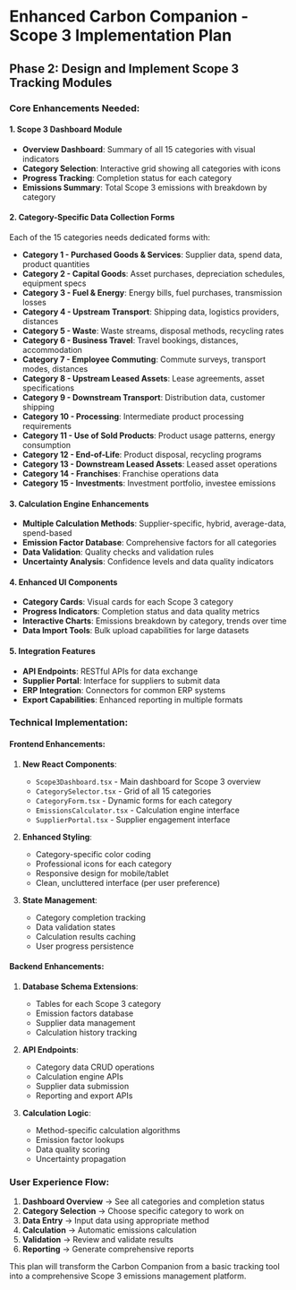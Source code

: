 # Enhanced Carbon Companion - Scope 3 Implementation Plan

## Phase 2: Design and Implement Scope 3 Tracking Modules

### Core Enhancements Needed:

#### 1. Scope 3 Dashboard Module
- **Overview Dashboard**: Summary of all 15 categories with visual indicators
- **Category Selection**: Interactive grid showing all categories with icons
- **Progress Tracking**: Completion status for each category
- **Emissions Summary**: Total Scope 3 emissions with breakdown by category

#### 2. Category-Specific Data Collection Forms
Each of the 15 categories needs dedicated forms with:
- **Category 1 - Purchased Goods & Services**: Supplier data, spend data, product quantities
- **Category 2 - Capital Goods**: Asset purchases, depreciation schedules, equipment specs
- **Category 3 - Fuel & Energy**: Energy bills, fuel purchases, transmission losses
- **Category 4 - Upstream Transport**: Shipping data, logistics providers, distances
- **Category 5 - Waste**: Waste streams, disposal methods, recycling rates
- **Category 6 - Business Travel**: Travel bookings, distances, accommodation
- **Category 7 - Employee Commuting**: Commute surveys, transport modes, distances
- **Category 8 - Upstream Leased Assets**: Lease agreements, asset specifications
- **Category 9 - Downstream Transport**: Distribution data, customer shipping
- **Category 10 - Processing**: Intermediate product processing requirements
- **Category 11 - Use of Sold Products**: Product usage patterns, energy consumption
- **Category 12 - End-of-Life**: Product disposal, recycling programs
- **Category 13 - Downstream Leased Assets**: Leased asset operations
- **Category 14 - Franchises**: Franchise operations data
- **Category 15 - Investments**: Investment portfolio, investee emissions

#### 3. Calculation Engine Enhancements
- **Multiple Calculation Methods**: Supplier-specific, hybrid, average-data, spend-based
- **Emission Factor Database**: Comprehensive factors for all categories
- **Data Validation**: Quality checks and validation rules
- **Uncertainty Analysis**: Confidence levels and data quality indicators

#### 4. Enhanced UI Components
- **Category Cards**: Visual cards for each Scope 3 category
- **Progress Indicators**: Completion status and data quality metrics
- **Interactive Charts**: Emissions breakdown by category, trends over time
- **Data Import Tools**: Bulk upload capabilities for large datasets

#### 5. Integration Features
- **API Endpoints**: RESTful APIs for data exchange
- **Supplier Portal**: Interface for suppliers to submit data
- **ERP Integration**: Connectors for common ERP systems
- **Export Capabilities**: Enhanced reporting in multiple formats

### Technical Implementation:

#### Frontend Enhancements:
1. **New React Components**:
   - `Scope3Dashboard.tsx` - Main dashboard for Scope 3 overview
   - `CategorySelector.tsx` - Grid of all 15 categories
   - `CategoryForm.tsx` - Dynamic forms for each category
   - `EmissionsCalculator.tsx` - Calculation engine interface
   - `SupplierPortal.tsx` - Supplier engagement interface

2. **Enhanced Styling**:
   - Category-specific color coding
   - Professional icons for each category
   - Responsive design for mobile/tablet
   - Clean, uncluttered interface (per user preference)

3. **State Management**:
   - Category completion tracking
   - Data validation states
   - Calculation results caching
   - User progress persistence

#### Backend Enhancements:
1. **Database Schema Extensions**:
   - Tables for each Scope 3 category
   - Emission factors database
   - Supplier data management
   - Calculation history tracking

2. **API Endpoints**:
   - Category data CRUD operations
   - Calculation engine APIs
   - Supplier data submission
   - Reporting and export APIs

3. **Calculation Logic**:
   - Method-specific calculation algorithms
   - Emission factor lookups
   - Data quality scoring
   - Uncertainty propagation

### User Experience Flow:
1. **Dashboard Overview** → See all categories and completion status
2. **Category Selection** → Choose specific category to work on
3. **Data Entry** → Input data using appropriate method
4. **Calculation** → Automatic emissions calculation
5. **Validation** → Review and validate results
6. **Reporting** → Generate comprehensive reports

This plan will transform the Carbon Companion from a basic tracking tool into a comprehensive Scope 3 emissions management platform.

